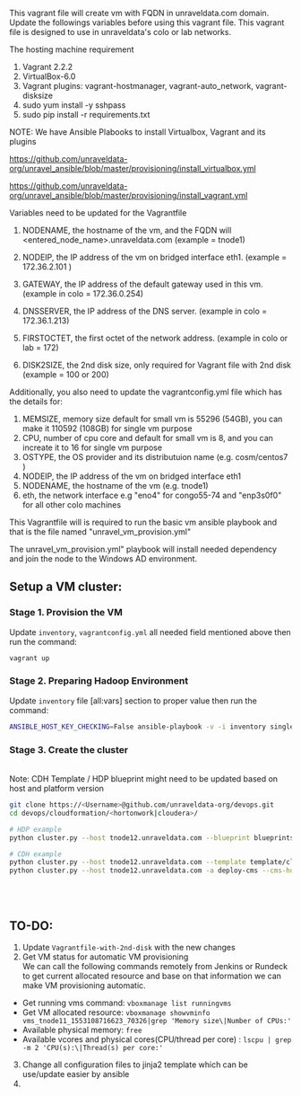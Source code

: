 This vagrant file will create vm with FQDN in unraveldata.com domain. Update the followings variables before using this vagrant file.
This vagrant file is designed to use in unraveldata's colo or lab networks.

The hosting machine requirement

1. Vagrant 2.2.2
2. VirtualBox-6.0
3. Vagrant plugins: vagrant-hostmanager, vagrant-auto_network, vagrant-disksize
4. sudo yum install -y sshpass
5. sudo pip install -r requirements.txt

NOTE: We have Ansible Plabooks to install Virtualbox, Vagrant and its plugins

https://github.com/unraveldata-org/unravel_ansible/blob/master/provisioning/install_virtualbox.yml

https://github.com/unraveldata-org/unravel_ansible/blob/master/provisioning/install_vagrant.yml

Variables need to be updated for the Vagrantfile

1. NODENAME, the hostname of the vm, and the FQDN will <entered_node_name>.unraveldata.com
   (example = tnode1)

2. NODEIP, the IP address of the vm on bridged interface eth1.
   (example = 172.36.2.101 )

3. GATEWAY, the IP address of the default gateway used in this vm. 
   (example in colo = 172.36.0.254)

4. DNSSERVER, the IP address of the DNS server.
   (example in colo = 172.36.1.213)

5. FIRSTOCTET, the first octet of the network address.
   (example in colo or lab = 172)

6. DISK2SIZE, the 2nd disk size, only required for Vagrant file with 2nd disk
   (example = 100 or 200)

Additionally, you also need to update the vagrantconfig.yml file which has the details for:

1. MEMSIZE, memory size default for small vm is 55296  (54GB), you can make it 110592  (108GB) for single vm purpose
2. CPU, number of cpu core and default for small vm is 8, and you can increate it to 16 for single vm purpose
3. OSTYPE, the OS provider and its distributuion name (e.g. cosm/centos7 )
4. NODEIP, the IP address of the vm on bridged interface eth1
5. NODENAME, the hostname of the vm  (e.g.  tnode1)
6. eth, the network interface e.g "eno4" for congo55-74 and "enp3s0f0" for all other colo machines

This Vagrantfile will is required to run the basic vm ansible playbook and that is the file named "unravel_vm_provision.yml"

The unravel_vm_provision.yml" playbook will install needed dependency and join the node to the Windows AD environment.


## Setup a VM cluster:

### Stage 1. Provision the VM
Update `inventory`, `vagrantconfig.yml` all needed field mentioned above then run the command:
```bash
vagrant up
```

### Stage 2. Preparing Hadoop Environment
Update `inventory` file [all:vars] section to proper value then run the command:<br>
```bash
ANSIBLE_HOST_KEY_CHECKING=False ansible-playbook -v -i inventory singleNode-HDP-playbook.yml
```

### Stage 3. Create the cluster
<br>Note: CDH Template / HDP blueprint might need to be updated based on host and platform version
```bash
git clone https://<Username>@github.com/unraveldata-org/devops.git
cd devops/cloudformation/<hortonwork|cloudera>/

# HDP example
python cluster.py --host tnode12.unraveldata.com --blueprint blueprints/singleNode-blueprint.json --host-mapping blueprints/singleNode-cluster.json -v 2.6.5.0 --version-definition blueprints/version_definition.json

# CDH example
python cluster.py --host tnode12.unraveldata.com --template template/cloudera-singleNode.json -v 5.15.1 -a deploy-template
python cluster.py --host tnode12.unraveldata.com -a deploy-cms --cms-host tnode12.unraveldata.com
```


<br>
<br>

## TO-DO:
1. Update `Vagrantfile-with-2nd-disk` with the new changes
2. Get VM status for automatic VM provisioning <br>
We can call the following commands remotely from Jenkins or Rundeck to get current allocated resource and base on that information we can make VM provisioning automatic.
- Get running vms command: `vboxmanage list runningvms`
- Get VM allocated resource: `vboxmanage showvminfo vms_tnode11_1553108716623_70326|grep 'Memory size\|Number of CPUs:'`
- Available physical memory: `free`
- Available vcores and physical cores(CPU/thread per core) : `lscpu | grep -m 2 'CPU(s):\|Thread(s) per core:'`
3. Change all configuration files to jinja2 template which can be use/update easier by ansible
4. 